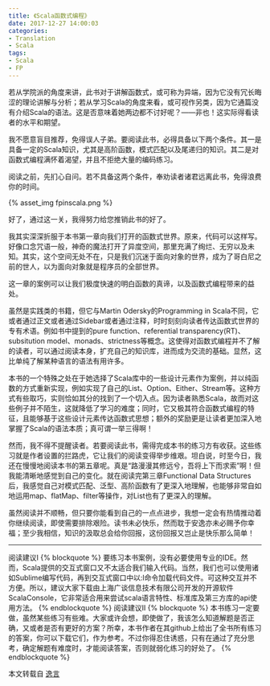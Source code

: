 ```yaml
---
title: 《Scala函数式编程》
date: 2017-12-27 14:00:03
categories:
- Translation
- Scala
tags:
- Scala
- FP
---
```


若从学院派的角度来讲，此书对于讲解函数式，或可称为异端，因为它没有冗长晦涩的理论讲解与分析；若从学习Scala的角度来看，或可视作另类，因为它通篇没有介绍Scala的语法。这是否意味着她两边都不讨好呢？——非也！这实际得看读者的水平和期望。

我不愿意盲目推荐，免得误人子弟。要阅读此书，必得具备以下两个条件。其一是具备一定的Scala知识，尤其是高阶函数，模式匹配以及尾递归的知识。其二是对函数式编程满怀着渴望，并且不拒绝大量的编码练习。

阅读之前，先扪心自问。若不具备这两个条件，奉劝读者诸君远离此书，免得浪费你的时间。

{% asset_img fpinscala.png %}

好了，通过这一关，我得努力给您推销此书的好了。

我其实深深折服于本书第一章向我们打开的函数式世界。原来，代码可以这样写。好像口念咒语一般，神奇的魔法打开了异度空间，那里充满了绚烂、无穷以及未知。其实，这个空间无处不在，只是我们沉迷于面向对象的世界，成为了哥白尼之前的世人，以为面向对象就是程序员的全部世界。

这一章的案例可以让我们极度快速的明白函数的真谛，以及函数式编程带来的益处。

虽然是实践类的书籍，但它与Martin Odersky的Programming in Scala不同，它或者通过正文或者通过Sidebar或者通过注释，时时刻刻向读者传达函数式世界的专有术语。例如书中提到的pure function、referential transparency(RT)、subsitution model、monads、strictness等概念。这使得对函数式编程并不了解的读者，可以通过阅读本身，扩充自己的知识库，进而成为交流的基础。显然，这比单纯了解某种语言的语法有用许多。

本书的一个特殊之处在于她选择了Scala库中的一些设计元素作为案例，并以纯函数的方式重新实现，例如实现了自己的List、Option、Either、Stream等。这种方式有些取巧，实则恰如其分的找到了一个切入点。因为读者熟悉Scala，故而对这些例子并不陌生，这就降低了学习的难度；同时，它又极其符合函数式编程的特征，且能够基于这些设计元素传达函数式思想；额外的奖励更是让读者更加深入地掌握了Scala的语法本质；真可谓一举三得啊！

然而，我不得不提醒读者。若要阅读此书，需得完成本书的练习方有收获。这些练习就是作者设置的拦路虎，它让我们的阅读变得举步维艰。坦白说，时至今日，我还在慢慢地阅读本书的第五章呢。真是“路漫漫其修远兮，吾将上下而求索”啊！但我能清晰地感觉到自己的变化。就在阅读完第三章Functional Data Structures后，我感觉自己对模式匹配、泛型、高阶函数有了更深入地理解，也能够非常自如地运用map、flatMap、filter等操作，对List也有了更深入的理解。

虽然阅读并不顺畅，但只要你能看到自己的一点点进步，我想一定会有热情推动着你继续阅读，即使需要排除艰险。读书未必快乐，然而耽于安逸亦未必赐予你幸福；至少我相信，知识的汲取总会给你回报，这份回报又岂止是快乐那么简单！

---
阅读建议I
{% blockquote %}
要练习本书案例，没有必要使用专业的IDE。然而，Scala提供的交互式窗口又不太适合我们输入代码。当然，我们也可以使用诸如Sublime编写代码，再到交互式窗口中以:l命令加载代码文件。可这种交互并不方便。所以，建议大家下载由上海广谈信息技术有限公司开发的开源软件ScalaConsole，它非常适合用来尝试scala语言特性、标准库及第三方库的api使用方法。
{% endblockquote %}
阅读建议II
{% blockquote %}
本书练习一定要做，虽然某些练习有些难。大家或许会想，即使做了，我该怎么知道解题是否正确，又或者是否有更好的方案？所幸，本书作者在其github上给出了全书所有练习的答案，你可以下载它们，作为参考。不过你得忍住诱惑，只有在通过了充分思考，确定解题有难度时，才能阅读答案，否则就弱化练习的好处了。
{% endblockquote %}

本文转载自 [逸言](http://zhangyi.farbox.com/post/afterreading/fp-in-scala)
